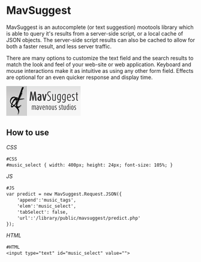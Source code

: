 MavSuggest
==========

MavSuggest is an autocomplete (or text suggestion) mootools library which is able to query it's results from a server-side script, or a local cache of JSON objects. The server-side script results can also be cached to allow for both a faster result, and less server traffic. 

There are many options to customize the text field and the search results to match the look and feel of your web-site or web application. Keyboard and mouse interactions make it as intuitive as using any other form field. Effects are optional for an even quicker response and display time. 

![MavSuggest](http://github.com/dcdustin/MavSuggest/raw/master/logo.png)


How to use
----------
*CSS*

	#CSS
	#music_select { width: 400px; height: 24px; font-size: 105%; }

*JS*

	#JS
	var predict = new MavSuggest.Request.JSON({
		'append':'music_tags',
		'elem':'music_select',
		'tabSelect': false,
		'url':'/library/public/mavsuggest/predict.php'
	});

*HTML*

	#HTML
	<input type="text" id="music_select" value="">
